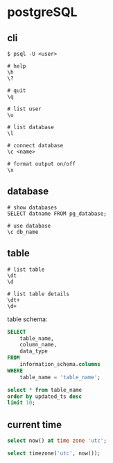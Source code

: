 # postgreSQL

## cli

```
$ psql -U <user>
```

```
# help
\h
\?

# quit
\q
```

```
# list user
\u

# list database
\l

# connect database
\c <name>
```

```
# format output on/off
\x
```

## database

```
# show databases
SELECT datname FROM pg_database;

# use database
\c db_name
```

## table

```
# list table
\dt
\d

# list table details
\dt+
\d+
```

table schema:

```sql
SELECT
    table_name,
    column_name,
    data_type
FROM
    information_schema.columns
WHERE
    table_name = 'table_name';
```

```sql
select * from table_name
order by updated_ts desc
limit 10;
```

## current time

```sql
select now() at time zone 'utc';

select timezone('utc', now());
```